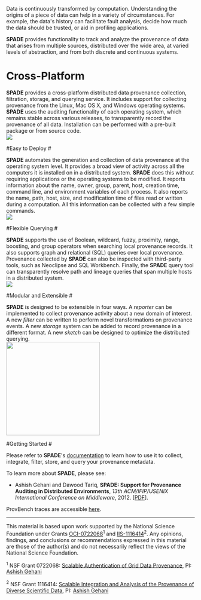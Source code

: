 Data is continuously transformed by computation. Understanding the origins of a piece of data can help in a variety of circumstances. For example, the data's history can facilitate fault analysis, decide how much the data should be trusted, or aid in profiling applications.

**SPADE** provides functionality to track and analyze the provenance of data that arises from multiple sources, distributed over the wide area, at varied levels of abstraction, and from both discrete and continuous systems.


# Cross-Platform #

**SPADE** provides a cross-platform distributed data provenance collection, filtration, storage, and querying service. It includes support for collecting provenance from the Linux, Mac OS X, and Windows operating systems. **SPADE** uses the auditing functionality of each operating system, which remains stable across various releases, to transparently record the provenance of all data. Installation can be performed with a pre-built package or from source code. <br /><img src='../../wiki/img/frontpage_platforms.png'><br />

#Easy to Deploy #

**SPADE** automates the generation and collection of data provenance at the operating system level. It provides a broad view of activity across all the computers it is installed on in a distributed system. **SPADE** does this without requiring applications or the operating systems to be modified. It reports information about the name, owner, group, parent, host, creation time, command line, and environment variables of each process. It also reports the name, path, host, size, and modification time of files read or written during a computation. All this information can be collected with a few simple commands. <br /><img src='../../wiki/img/frontpage_easy.png'> <br />

#Flexible Querying #

**SPADE** supports the use of Boolean, wildcard, fuzzy, proximity, range, boosting, and group operators when searching local provenance records. It also supports graph and relational (SQL) queries over local provenance. Provenance collected by **SPADE** can also be inspected with third-party tools, such as Neoclipse and SQL Workbench. Finally, the **SPADE** query tool can transparently resolve path and lineage queries that span multiple hosts in a distributed system. <br /><img src='../../wiki/img/frontpage_query.png'><br />

#Modular and Extensible #

**SPADE** is designed to be extensible in four ways. A _reporter_ can be implemented to collect provenance activity about a new domain of interest. A new _filter_ can be written to perform novel transformations on provenance events. A new _storage_ system can be added to record provenance in a different format. A new _sketch_ can be designed to optimize the distributed querying. <br /><img src='../../wiki/img/frontpage_modular.png' width='250px'> <br />

#Getting Started #

Please refer to **SPADE**'s [documentation](../../wiki/Documentation.md) to learn how to use it to collect, integrate, filter, store, and query your provenance metadata.

To learn more about **SPADE**, please see:

  * Ashish Gehani and Dawood Tariq, **SPADE: Support for Provenance Auditing in Distributed Environments**, _13th ACM/IFIP/USENIX International Conference on Middleware_, 2012. [[PDF](http://www.csl.sri.com/users/gehani/papers/MW-2012.SPADE.pdf)].

ProvBench traces are accessible [here](../../wiki/Traces.md).


---


This material is based upon work supported by the National Science Foundation under Grants [OCI-0722068](http://www.nsf.gov/awardsearch/showAward?AWD_ID=0722068)<sup>1</sup> and [IIS-1116414](http://www.nsf.gov/awardsearch/showAward?AWD_ID=1116414)<sup>2</sup>. Any opinions, findings, and conclusions or recommendations expressed in this material are those of the author(s) and do not necessarily reflect the views of the National Science Foundation.

<sup>1</sup> NSF Grant 0722068: [Scalable Authentication of Grid Data Provenance](http://www.nsf.gov/awardsearch/showAward?AWD_ID=0722068), PI: [Ashish Gehani](http://www.csl.sri.com/people/gehani/)

<sup>2</sup> NSF Grant 1116414: [Scalable Integration and Analysis of the Provenance of Diverse Scientific Data](http://www.nsf.gov/awardsearch/showAward?AWD_ID=1116414), PI: [Ashish Gehani](http://www.csl.sri.com/people/gehani/)

<a href='Hidden comment: 
The Apple logo is licensed under the Creative Commons Attribution-Share Alike 3.0 Unported, 2.5 Generic, 2.0 Generic and 1.0 Generic license.
The Linux Tux logo is (c) Larry Ewing, Simon Budig und Anja Gerwinsk and is licensed under the terms of the GNU General Public License version 3.
The Windows logo is in the public domain.
'></a>